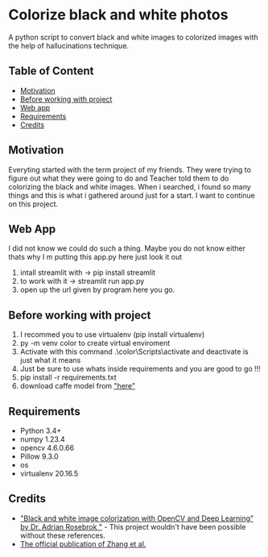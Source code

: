 # Colorize black and white photos
A python script to convert black and white images to colorized images 
with the help of hallucinations technique.


## Table of Content
  * [Motivation](#motivation)
  * [Before working with project](#Before-working-with-project)
  * [Web app](#)
  * [Requirements](#Requirements)
  * [Credits](#credits)

## Motivation
Everyting started with the term project of my friends. They were trying to figure out
what they were going to do and Teacher told them to do colorizing the black and white 
images. When i searched, i found so many things and this is what i gathered around just 
for a start. I want to continue on this project. 

## Web App
I did not know we could do such a thing. Maybe you do not know 
either thats why I m putting this app.py here just look it out

1. intall streamlit with ->  pip install streamlit
2. to work with it  -> streamlit run app.py
3. open up the url given by program here you go. 


## Before working with project 
1. I recommed you to use virtualenv (pip install virtualenv)
2. py -m venv color to create virtual enviroment
3. Activate with this command .\color\Scripts\activate and deactivate is just what it means 
4. Just be sure to use whats inside requirements and you are good to go !!!
5. pip install -r requirements.txt
6. download caffe model from ["here"](https://drive.google.com/drive/folders/1FaDajjtAsntF_Sw5gqF0WyakviA5l8-a)


## Requirements
* Python 3.4+
* numpy  1.23.4 
* opencv 4.6.0.66
* Pillow 9.3.0
* os 
* virtualenv 20.16.5


## Credits
- ["Black and white image colorization with OpenCV and Deep Learning” by Dr. Adrian Rosebrok "](https://www.pyimagesearch.com/2019/02/25/black-and-white-image-colorization-with-opencv-and-deep-learning/) - This project wouldn't have been possible without these references.
- [The official publication of Zhang et al.](http://richzhang.github.io/colorization/)